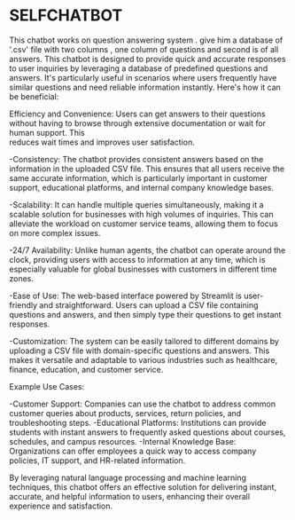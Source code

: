 # SELFCHATBOT

This chatbot works on question answering system . give him a database of '.csv' file with two columns , one column of questions and second is of all answers.
This chatbot is designed to provide quick and accurate responses to user inquiries by leveraging a database of predefined questions and answers. It's particularly useful in scenarios where users frequently have similar questions and need reliable information instantly. Here's how it can be beneficial:

  Efficiency and Convenience: Users can get answers to their questions without having to browse through extensive documentation or wait for human support. This     
                              reduces wait times and improves user satisfaction.

-Consistency: The chatbot provides consistent answers based on the information in the uploaded CSV file. This ensures that all users receive the same accurate 
              information, which is particularly important in customer support, educational platforms, and internal company knowledge bases.

-Scalability: It can handle multiple queries simultaneously, making it a scalable solution for businesses with high volumes of inquiries. This can alleviate the 
              workload on customer service teams, allowing them to focus on more complex issues.

-24/7 Availability: Unlike human agents, the chatbot can operate around the clock, providing users with access to information at any time, which is especially 
                    valuable for global businesses with customers in different time zones.

-Ease of Use: The web-based interface powered by Streamlit is user-friendly and straightforward. Users can upload a CSV file containing questions and answers, and 
              then simply type their questions to get instant responses.

-Customization: The system can be easily tailored to different domains by uploading a CSV file with domain-specific questions and answers. This makes it versatile 
                and adaptable to various industries such as healthcare, finance, education, and customer service.

Example Use Cases:

-Customer Support: Companies can use the chatbot to address common customer queries about products, services, return policies, and troubleshooting steps.
-Educational Platforms: Institutions can provide students with instant answers to frequently asked questions about courses, schedules, and campus resources.
-Internal Knowledge Base: Organizations can offer employees a quick way to access company policies, IT support, and HR-related information.

By leveraging natural language processing and machine learning techniques, this chatbot offers an effective solution for delivering instant, accurate, and helpful information to users, enhancing their overall experience and satisfaction.
